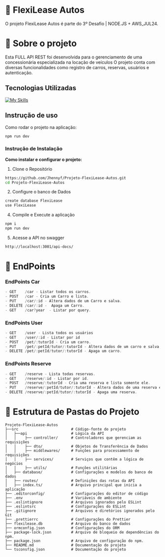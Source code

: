 # 🚙 FlexiLease Autos

O projeto FlexiLease Autos é parte do 3º Desafio | NODE.JS + AWS_JUL24.

# 🏬 Sobre o projeto
Esta FULL API REST foi desenvolvida para o gerenciamento de uma concessionária especializada na locação de veículos O projeto conta com diversas funcionalidades como registro de carros, reservas, usuários e autenticação.

## Tecnologias Utilizadas
  [![My Skills](https://skillicons.dev/icons?i=typescript,nodejs,sqlite,express,git,github)](https://skillicons.dev)

## Instrução de uso
Como rodar o projeto na aplicação:

```bash
npm run dev
```


### Instrução de Instalação
**Como instalar e configurar o projeto:**

1. Clone o Repositório

```bash
https://github.com/Jhennyf/Projeto-FlexiLease-Autos.git
cd Projeto-FlexiLease-Autos
```
2. Configure o banco de Dados
```bash
create database FlexiLease
use FlexiLease
```
4. Compile e Execute a aplicação
```bash
npm i
npm run dev
```
5. Acesse a API no swagger
```bash
http://localhost:3001/api-docs/
```

# 📍 EndPoints
### EndPoints Car

```javascript
- GET    /car - Listar todos os carros.
- POST   /car - Cria um Carro e lista.
- PUT    /car/:id - Altera dados de um Carro e salva.
- DELETE /car/:id -  Apaga um Carro.
- GET    /car?year  - Listar por query.
```



### EndPoints User

```javascript
- GET    /user - Lista todos os usuários
- GET    /user/:id - Listar por id
- POST   /pet/:tutorId - Cria um carro.
- PUT    /pet/:petId/tutor/:tutorId - Altera dados de um carro e salva.
- DELETE /pet/:petId/tutor/:tutorId - Apaga um carro.
```

### EndPoints Reserve

```javascript
- GET    /reserve - Lista todas reservas.
- GET    /reserve/:id - Listar por id.
- POST   /reserve/:tutorId - Cria uma reserva e lista somente ele.
- PUT    /reserve/:petId/tutor/:tutorId - Altera dados de uma reserva e salva.
- DELETE /reserve/:petId/tutor/:tutorId - Apaga uma reserva.
```


# 📁 Estrutura de Pastas do Projeto

```plaintext
Projeto-FlexiLease-Autos
├──src                        # Código-fonte do projeto
│   ├──api                    # Lógica da API
│   │    ├── controller/      # Controladores que gerenciam as requisições
│   │    ├── dto/             # Objetos de Transferência de Dados
│   │    ├── middlewares/     # Funções para processamento de requisições
│   │    ├── services/        # Serviços que contêm a lógica de negócios
│   │    ├── utils/           # Funções utilitárias
│   ├── database/             # Configurações e modelos do banco de dados
│   ├── routes/               # Definições das rotas da API
│   ├── index.ts/             # Arquivo principal que inicia a aplicação
├── .editorconfig/            # Configurações do editor de código
├── .env                      # Variáveis de ambiente
├── .eslintignore             # Arquivos ignorados pelo ESLint
├── .eslintsrc                # Configurações do ESLint
├── .gitignore                # Arquivos e diretórios ignorados pelo Git
├── .prettierrc               # Configurações do Prettier
├── flexilease.db             # Arquivo do banco de dados
├── ormconfig.json            # Configurações do ORM
├── package-lock.json         # Arquivo de bloqueio de dependências do npm.
├── package.json              # Arquivo de configuração do npm.
├── README.md                 # Documentação do projeto
└── tsconsfig.json            # Documentação do projeto

```
